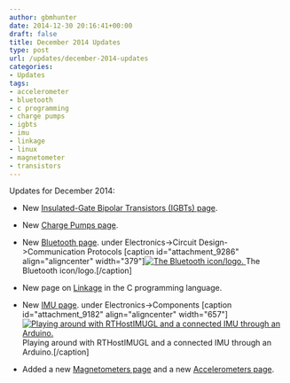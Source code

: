 ```yaml
---
author: gbmhunter
date: 2014-12-30 20:16:41+00:00
draft: false
title: December 2014 Updates
type: post
url: /updates/december-2014-updates
categories:
- Updates
tags:
- accelerometer
- bluetooth
- c programming
- charge pumps
- igbts
- imu
- linkage
- linux
- magnetometer
- transistors
---
```


Updates for December 2014:





  * New [Insulated-Gate Bipolar Transistors (IGBTs) page](http://blog.mbedded.ninja/electronics/components/insulated-gate-bipolar-transistors-igbts).
  * New [Charge Pumps page](http://blog.mbedded.ninja/electronics/components/power-regulators/charge-pumps).
  * New [Bluetooth page](http://blog.mbedded.ninja/electronics/components/bluetooth). under Electronics->Circuit Design->Communication Protocols
[caption id="attachment_9286" align="aligncenter" width="379"][![The Bluetooth icon/logo.](/images/2015/01/bluetooth-4-0-icon.jpg)
](/images/2015/01/bluetooth-4-0-icon.jpg) The Bluetooth icon/logo.[/caption]

  * New page on [Linkage](http://blog.mbedded.ninja/programming/languages/c/linkage) in the C programming language.
  * New [IMU page](http://blog.mbedded.ninja/electronics/components/inertial-measurement-units-imus). under Electronics->Components
[caption id="attachment_9182" align="aligncenter" width="657"][![Playing around with RTHostIMUGL and a connected IMU through an Arduino.](/images/2014/12/screenshot-playing-around-with-rthostimugl.png)
](/images/2014/12/screenshot-playing-around-with-rthostimugl.png) Playing around with RTHostIMUGL and a connected IMU through an Arduino.[/caption]

  * Added a new [Magnetometers page](http://blog.mbedded.ninja/electronics/components/magnetometers) and a new [Accelerometers page](http://blog.mbedded.ninja/electronics/components/accelerometers).

